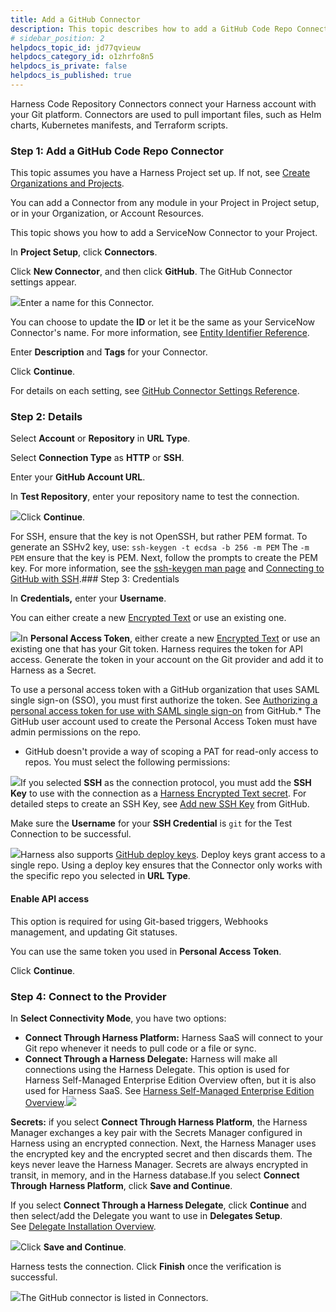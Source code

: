 ```yaml
---
title: Add a GitHub Connector
description: This topic describes how to add a GitHub Code Repo Connector.
# sidebar_position: 2
helpdocs_topic_id: jd77qvieuw
helpdocs_category_id: o1zhrfo8n5
helpdocs_is_private: false
helpdocs_is_published: true
---
```


Harness Code Repository Connectors connect your Harness account with your Git platform. Connectors are used to pull important files, such as Helm charts, Kubernetes manifests, and Terraform scripts.


### Step 1: Add a GitHub Code Repo Connector

This topic assumes you have a Harness Project set up. If not, see [Create Organizations and Projects](/article/36fw2u92i4-create-an-organization).

You can add a Connector from any module in your Project in Project setup, or in your Organization, or Account Resources.

This topic shows you how to add a ServiceNow Connector to your Project.

In **Project Setup**, click **Connectors**.

Click **New Connector**, and then click **GitHub**. The GitHub Connector settings appear.

![](https://files.helpdocs.io/i5nl071jo5/articles/jd77qvieuw/1639398087195/screenshot-2021-12-13-at-5-50-51-pm.png)Enter a name for this Connector.

You can choose to update the **ID** or let it be the same as your ServiceNow Connector's name. For more information, see [Entity Identifier Reference](/article/li0my8tcz3-entity-identifier-reference).

Enter **Description** and **Tags** for your Connector.

Click **Continue**.

For details on each setting, see [GitHub Connector Settings Reference](/article/v9sigwjlgo-git-hub-connector-settings-reference).

### Step 2: Details

Select **Account** or **Repository** in **URL Type**.

Select **Connection Type** as **HTTP** or **SSH**.

Enter your **GitHub Account URL**.

In **Test Repository**, enter your repository name to test the connection.

![](https://files.helpdocs.io/i5nl071jo5/articles/jd77qvieuw/1639720921121/screenshot-2021-12-17-at-10-35-23-am.png)Click **Continue**.

For SSH, ensure that the key is not OpenSSH, but rather PEM format. To generate an SSHv2 key, use: `ssh-keygen -t ecdsa -b 256 -m PEM` The `-m PEM` ensure that the key is PEM. Next, follow the prompts to create the PEM key. For more information, see the [ssh-keygen man page](https://linux.die.net/man/1/ssh-keygen) and [Connecting to GitHub with SSH](https://help.github.com/en/github/authenticating-to-github/connecting-to-github-with-ssh).### Step 3: Credentials

In **Credentials,** enter your **Username**.

You can either create a new [Encrypted Text](/article/osfw70e59c-add-text-secrets) or use an existing one.

![](https://files.helpdocs.io/i5nl071jo5/articles/jd77qvieuw/1639720498752/screenshot-2021-12-17-at-10-34-56-am.png)In **Personal Access Token**, either create a new [Encrypted Text](/article/osfw70e59c-add-text-secrets) or use an existing one that has your Git token. Harness requires the token for API access. Generate the token in your account on the Git provider and add it to Harness as a Secret.

To use a personal access token with a GitHub organization that uses SAML single sign-on (SSO), you must first authorize the token. See [Authorizing a personal access token for use with SAML single sign-on](https://docs.github.com/en/enterprise-cloud@latest/authentication/authenticating-with-saml-single-sign-on/authorizing-a-personal-access-token-for-use-with-saml-single-sign-on) from GitHub.* The GitHub user account used to create the Personal Access Token must have admin permissions on the repo.
* GitHub doesn't provide a way of scoping a PAT for read-only access to repos. You must select the following permissions:

![](https://files.helpdocs.io/i5nl071jo5/articles/jd77qvieuw/1651604405645/image.png)If you selected **SSH** as the connection protocol, you must add the **SSH Key** to use with the connection as a [Harness Encrypted Text secret](https://ngdocs.harness.io/article/osfw70e59c-add-text-secrets). For detailed steps to create an SSH Key, see [Add new SSH Key](https://docs.github.com/en/authentication/connecting-to-github-with-ssh/adding-a-new-ssh-key-to-your-github-account) from GitHub.

Make sure the **Username** for your **SSH Credential** is `git` for the Test Connection to be successful.  


![](https://files.helpdocs.io/kw8ldg1itf/articles/jd77qvieuw/1663216456319/screenshot-2022-09-15-at-9-58-48-am.png)Harness also supports [GitHub deploy keys](https://docs.github.com/en/developers/overview/managing-deploy-keys#deploy-keys). Deploy keys grant access to a single repo. Using a deploy key ensures that the Connector only works with the specific repo you selected in **URL Type**.

#### Enable API access

This option is required for using Git-based triggers, Webhooks management, and updating Git statuses.

You can use the same token you used in **Personal Access Token**.

Click **Continue**.

### Step 4: Connect to the Provider

In **Select Connectivity Mode**, you have two options:

* **Connect Through Harness Platform:** Harness SaaS will connect to your Git repo whenever it needs to pull code or a file or sync.
* **Connect Through a Harness Delegate:** Harness will make all connections using the Harness Delegate. This option is used for Harness Self-Managed Enterprise Edition Overview often, but it is also used for Harness SaaS. See [Harness Self-Managed Enterprise Edition Overview](/article/tb4e039h8x-harness-on-premise-overview).![](https://files.helpdocs.io/i5nl071jo5/articles/jd77qvieuw/1639717985269/screenshot-2021-12-17-at-10-36-53-am.png)

**Secrets:** if you select **Connect Through Harness Platform**, the Harness Manager exchanges a key pair with the Secrets Manager configured in Harness using an encrypted connection. Next, the Harness Manager uses the encrypted key and the encrypted secret and then discards them. The keys never leave the Harness Manager. Secrets are always encrypted in transit, in memory, and in the Harness database.If you select **Connect Through** **Harness Platform**, click **Save and Continue**.

If you select **Connect Through a Harness Delegate**, click **Continue** and then select/add the Delegate you want to use in **Delegates Setup**. See [Delegate Installation Overview](/article/re8kk0ex4k-delegate-installation-overview).

![](https://files.helpdocs.io/i5nl071jo5/articles/jd77qvieuw/1639718062223/screenshot-2021-12-17-at-10-43-38-am.png)Click **Save and Continue**.

Harness tests the connection. Click **Finish** once the verification is successful.

![](https://files.helpdocs.io/i5nl071jo5/articles/jd77qvieuw/1639718725927/screenshot-2021-12-17-at-10-46-54-am.png)The GitHub connector is listed in Connectors.


